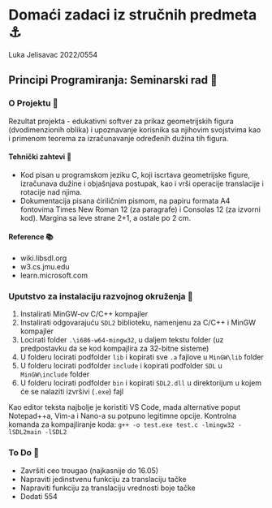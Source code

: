 # Domaći zadaci iz stručnih predmeta ⚓
Luka Jelisavac 2022/0554

## Principi Programiranja: Seminarski rad 📝
### O Projektu 🔰
Rezultat projekta - edukativni softver za prikaz geometrijskih figura (dvodimenzionih oblika) i upoznavanje korisnika sa njihovim svojstvima kao i primenom teorema za izračunavanje određenih dužina tih figura.

#### Tehnički zahtevi 📜
* Kod pisan u programskom jeziku C, koji iscrtava geometrijske figure, izračunava dužine i objašnjava postupak, kao i vrši operacije translacije i rotacije nad njima.
* Dokumentacija pisana ćiriličnim pismom, na papiru formata A4 fontovima Times New Roman 12 (za paragrafe) i Consolas 12 (za izvorni kod). Margina sa leve strane 2+1, a ostale po 2 cm.

#### Reference 📚
* wiki.libsdl.org
* w3.cs.jmu.edu
* learn.microsoft.com

### Uputstvo za instalaciju razvojnog okruženja 🔨
1. Instalirati MinGW-ov C/C++ kompajler
2. Instalirati odgovarajuću `SDL2` biblioteku, namenjenu za C/C++ i MinGW kompajler
3. Locirati folder `.\i686-w64-mingw32`, u daljem tekstu folder (uz predpostavku da se kod kompajlira za 32-bitne sisteme)
4. U folderu locirati podfolder `lib` i kopirati sve `.a` fajlove u `MinGW\lib` folder
5. U folderu locirati podfolder `include` i kopirati podfolder `SDL` u `MinGW\include` folder
6. U folderu locirati podfolder `bin` i kopirati `SDL2.dll` u direktorijum u kojem će se nalaziti izvršivi (`.exe`) fajl

Kao editor teksta najbolje je koristiti VS Code, mada alternative poput Notepad++a, Vim-a i Nano-a su potpuno legitimne opcije.
Kontrolna komanda za kompajliranje koda: 
`g++ -o test.exe test.c -lmingw32 -lSDL2main -lSDL2`

### To Do 📌
* Završiti ceo trougao (najkasnije do 16.05)
* Napraviti jedinstvenu funkciju za translaciju tačke
* Napraviti funkciju za translaciju vrednosti boje tačke
* Dodati 554